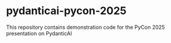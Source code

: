 # pydanticai-pycon-2025
This repository contains demonstration code for the PyCon 2025 presentation on PydanticAI
